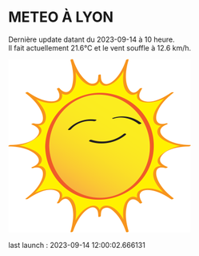 # METEO À LYON

Dernière update datant du 2023-09-14 à 10 heure.  
Il fait actuellement 21.6°C et le vent souffle à 12.6 km/h.      

![](./.github/sun.png)

last launch : 2023-09-14 12:00:02.666131
